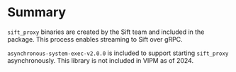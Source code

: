 # Summary

`sift_proxy` binaries are created by the Sift team and included in the package. This process enables streaming to Sift over gRPC.

`asynchronous-system-exec-v2.0.0` is included to support starting `sift_proxy` asynchronously. This library is not included in VIPM as of 2024.